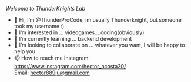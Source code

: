 
*Welcome to ThunderKnights Lab*

- 👋 Hi, I’m @ThunderProCode, im usually Thunderknight, but someone took my username :) 
- 👀 I’m interested in ... videogames....coding(obviously) 
- 🌱 I’m currently learning ... backend development 
- 💞️ I’m looking to collaborate on ... whatever you want, I will be happy to help you
- 📫 How to reach me
Instagram: https://www.instagram.com/hector_acosta20/  
Email: hector889ju@gmail.com

